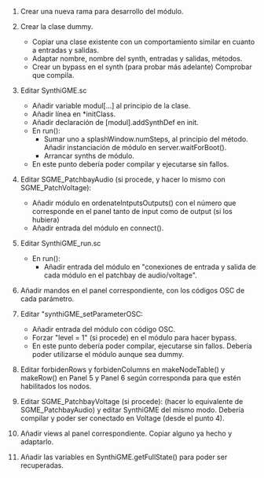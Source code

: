 1. Crear una nueva rama para desarrollo del módulo.

1. Crear la clase dummy. 
	- Copiar una clase existente con un comportamiento similar en cuanto a entradas y salidas. 
	- Adaptar nombre, nombre del synth, entradas y salidas, métodos.
	- Crear un bypass en el synth (para probar más adelante)
	Comprobar que compila.

2. Editar SynthiGME.sc
	- Añadir variable modul[...] al principio de la clase.
	- Añadir línea en *initClass.
	- Añadir declaración de [modul].addSynthDef en init.
	- En run():
		- Sumar uno a splashWindow.numSteps, al principio del método.
		Añadir instanciación de módulo en server.waitForBoot().
		- Arrancar synths de módulo.
	- En este punto debería poder compilar y ejecutarse sin fallos.
	
3. Editar SGME_PatchbayAudio (si procede, y hacer lo mismo con SGME_PatchVoltage):
	- Añadir módulo en ordenateIntputsOutputs() con el número que corresponde en el panel tanto de input como de output (si los hubiera)
	- Añadir entrada del módulo en connect().

4. Editar SynthiGME_run.sc
	- En run():
		- Añadir entrada del módulo en "conexiones de entrada y salida de cada módulo en el patchbay de audio/voltage".

5. Añadir mandos en el panel correspondiente, con los códigos OSC de cada parámetro.

6. Editar "synthiGME_setParameterOSC:
	- Añadir entrada del módulo con código OSC.
	- Forzar "level = 1" (si procede) en el módulo para hacer bypass.
	- En este punto debería poder compilar, ejecutarse sin fallos. Debería poder utilizarse el módulo aunque sea dummy.
	
7. Editar forbidenRows y forbidenColumns en makeNodeTable() y makeRow() en Panel 5 y Panel 6 según corresponda para que estén habilitados los nodos.
	
8. Editar SGME_PatchbayVoltage (si procede): (hacer lo equivalente de SGME_PatchbayAudio) y editar SynthiGME del mismo modo. Debería compilar y poder ser conectado en Voltage (desde el punto 4).

9. Añadir views al panel correspondiente. Copiar alguno ya hecho y adaptarlo.

10. Añadir las variables en SynthiGME.getFullState() para poder ser recuperadas.
	
